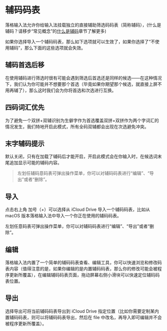 # 辅码码表

落格输入法允许你给输入法挂载独立的直接辅助筛选码码表（简称辅码），\(什么是辅码？请移步“常见概念”的[什么是辅码](https://docs.logcg.com/chang-jian-gai-nian/assist)章节了解更多\)

如果你选择导入一个辅码码表，那么如下选项就可以生效了，如果你选择了“不使用辅码”，那么下面的这些选项就会失效。

## 辅码首选后移

在使用辅码进行筛选时很有可能会遇到筛选后首选还是同样的候选——在这种情况下，我们认为你可能并不想要那个首选（毕竟如果你期望那个候选，就直接上屏不用再辅了），那么这时我们会为你将首选和次选进行互换。

## 四码词汇优先

为了避免一个双拼+双辅识别为生僻字作为首选覆盖双拼+双拼作为两个字词汇的情况发生，我们特地开启此模式，所有全码双辅都会出现在次选避免冲突。

## 末字辅码提示

默认关闭，只有在加载了辅码后才能开启，开启此模式会在你输入时，在候选词末尾追加显示可能的辅码内容。

> 左划任辅码意码表可弹出操作菜单，你可以对辅码码表进行“编辑”、“导出”或者“删除”。

## 导入

点击右上角 加号（+）可以选择从 iCloud Drive 导入一个辅码码表，比如从 macOS 版本落格输入法中导入一个你正在使用的辅码码表。

左划任意码表可弹出操作菜单，你可以对辅码码表进行“编辑”、“导出”或者“删除”。

## 编辑

落格输入法内置了一个简单的辅码码表查看、编辑工具，你可以快速浏览和修改码表内容（值得注意的是，如果你编辑的是内置辅码码表，那么你的修改可能会被程序更新所覆盖），在编辑辅码码表页面，拖动屏幕右侧小滑块可以快速定位辅码码表位置。

## 导出

选择导出可将当前辅码码表导出到 iCloud Drive 指定位置（比如你需要定制某内置辅码码表，则可以将辅码码表导出，然后在 file 中改名，再导入即可编辑并不会被程序更新所覆盖）。

